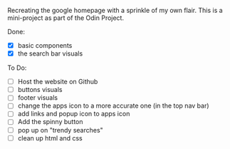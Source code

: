 Recreating the google homepage with a sprinkle of my own flair. This is a mini-project as part of the Odin Project.

Done:
- [x] basic components
- [x] the search bar visuals

To Do:
- [ ] Host the website on Github
- [ ] buttons visuals
- [ ] footer visuals
- [ ] change the apps icon to a more accurate one (in the top nav bar)
- [ ] add links and popup icon to apps icon 
- [ ] Add the spinny button 
- [ ] pop up on "trendy searches"
- [ ] clean up html and css
